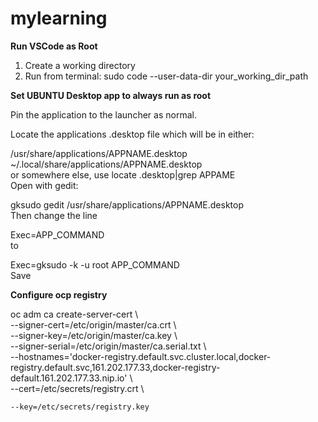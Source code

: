 # mylearning
  
  
  
  
**Run VSCode as Root**  
  
1. Create a working directory 
2. Run from terminal: sudo code --user-data-dir your_working_dir_path
  
  

**Set UBUNTU Desktop app to always run as root**  
  
Pin the application to the launcher as normal.  
  
Locate the applications .desktop file which will be in either:  
  
/usr/share/applications/APPNAME.desktop  
~/.local/share/applications/APPNAME.desktop  
or somewhere else, use locate .desktop|grep APPAME  
Open with gedit:  
  
gksudo gedit /usr/share/applications/APPNAME.desktop  
Then change the line  
  
Exec=APP_COMMAND  
to  
  
Exec=gksudo -k -u root APP_COMMAND  
Save  

**Configure ocp registry**  
  
oc adm ca create-server-cert \  
    --signer-cert=/etc/origin/master/ca.crt \  
    --signer-key=/etc/origin/master/ca.key \  
    --signer-serial=/etc/origin/master/ca.serial.txt \  
    --hostnames='docker-registry.default.svc.cluster.local,docker-registry.default.svc,161.202.177.33,docker-registry-default.161.202.177.33.nip.io' \  
    --cert=/etc/secrets/registry.crt \  
      
    --key=/etc/secrets/registry.key
